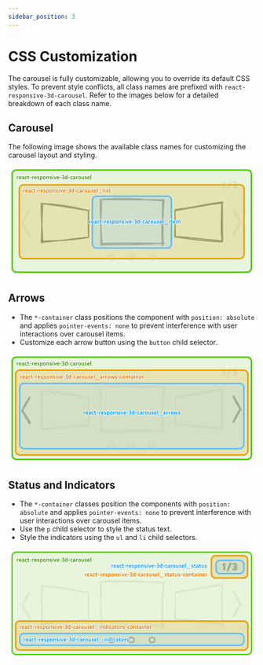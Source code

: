 ```yaml
---
sidebar_position: 3
---
```


# CSS Customization

The carousel is fully customizable, allowing you to override its default CSS styles. To prevent style conflicts, all class names are prefixed with  `react-responsive-3d-carousel`. Refer to the images below for a detailed breakdown of each class name.

## Carousel

The following image shows the available class names for customizing the carousel layout and styling.

![carousel classnames](/img/classname-carousel.png)

## Arrows

- The `*-container` class positions the component with `position: absolute` and applies `pointer-events: none` to prevent interference with user interactions over carousel items.
- Customize each arrow button using the `button` child selector.

![arrows classnames](/img/classname-arrows.png)

## Status and Indicators

- The `*-container` classes position the components with `position: absolute` and applies `pointer-events: none` to prevent interference with user interactions over carousel items.
- Use the `p` child selector to style the status text.
- Style the indicators using the `ul` and `li` child selectors.

![status and indicators classnames](/img/classname-status-indicators.png)
